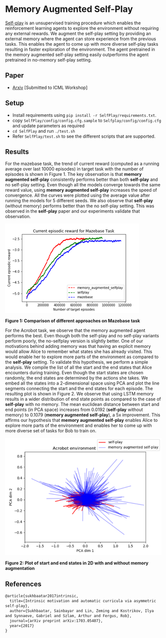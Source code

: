 # Memory Augmented Self-Play

[Self-play](https://arxiv.org/abs/1703.05407) is an unsupervised training procedure which enables the reinforcement learning agents to explore the environment without requiring any external rewards. We augment the self-play setting by providing an external memory where the agent can store experience from the previous tasks. This enables the agent to come up with more diverse self-play tasks resulting in faster exploration of the environment. The agent pretrained in the memory augmented self-play setting easily outperforms the agent pretrained in no-memory self-play setting.

## Paper

* [Arxiv](https://arxiv.org/abs/1805.11016) [Submitted to ICML Workshop]

## Setup

* Install requirements using `pip install -r SelfPlay/requirements.txt`.
* copy `SelfPlay/config/config.cfg.sample` to `Selfplay/config/config.cfg` and update parameters as required
* `cd SelfPlay` and run `./test.sh`
* Refer `SelfPlay/test.sh` to see the different scripts that are supported.

## Results


For the mazebase task, the trend of current reward (computed as a running average over last 10000 episodes) in target task with the number of episodes is shown in Figure 1. The key observation is that **memory augmented self-play** consistently performs better than both **self-play** and no self-play setting. Even though all the models converge towards the same reward value, using **memory augmented self-play** increases the speed of convergence. All the curves were plotted using the average value after running the models for 5 different seeds. We also observe that **self-play** (without memory) performs better than the no self-play setting. This was observed in the **self-play** paper and our experiments validate that observation.

![Comparison of different approaches on Mazebase task](assets/images/mazebase_selfplay_compare.png)

**Figure 1: Comparison of different approaches on Mazebase task**

For the Acrobot task, we observe that the memory augmented agent performs the best. Even though both the self-play and no self-play variants perform poorly, the no-selfplay version is slightly better. One of our motivations behind adding memory was that having an explicit memory would allow Alice to remember what states she has already visited. This would enable her to explore more parts of the environment as compared to the **self-play** setting. To validate this hypothesis, we perform a simple analysis. We compile the list of all the start and the end states that Alice encounters during training. Even though the start states are chosen randomly, the end states are determined by the actions she takes. We embed all the states into a 2-dimensional space using PCA and plot the line segments connecting the start and the end states for each episode. The resulting plot is shown in Figure 2. We observe that using LSTM memory results in a wider distribution of end state points as compared to the case of **self-play** with no memory. The mean euclidean distance between start and end points (in PCA space) increases from 0.0192 (**self-play** without memory) to 0.1079 (**memory augmented self-play**), a 5x improvement. This affirms our hypothesis that **memory augmented self-play** enables Alice to explore more parts of the environment and enables her to come up with more diverse set of tasks for Bob to train on.



![Plot of start and end states in 2D with and without memory augmentation](assets/images/acrobot_pca.png)

**Figure 2: Plot of start and end states in 2D with and without memory augmentation**

## References

```
@article{sukhbaatar2017intrinsic,
  title={Intrinsic motivation and automatic curricula via asymmetric self-play},
  author={Sukhbaatar, Sainbayar and Lin, Zeming and Kostrikov, Ilya and Synnaeve, Gabriel and Szlam, Arthur and Fergus, Rob},
  journal={arXiv preprint arXiv:1703.05407},
  year={2017}
}
```

